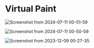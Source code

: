 # Virtual Paint

![Screenshot from 2024-07-11 00-51-59](https://github.com/abhishektilkar/VirtualPaint/assets/84792257/5bcaa000-f455-4399-b78e-b3360b135912)

![Screenshot from 2024-07-11 00-50-59](https://github.com/abhishektilkar/VirtualPaint/assets/84792257/4214c3a8-6e39-447d-b20f-d2f114b34155)


![Screenshot from 2023-12-09 00-27-35](https://github.com/abhishektilkar/VirtualPaint/assets/84792257/88250fc7-e5f0-4275-89f0-902ffb1dcd5e)
